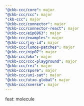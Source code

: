 ```yaml
---
"@ckb-ccc/core": major
"@ckb-ccc/ccc": major
"ckb-ccc": major
"@ckb-ccc/connector": major
"@ckb-ccc/connector-react": major
"@ckb-ccc/eip6963": major
"@ckb-ccc/examples": major
"@ckb-ccc/joy-id": major
"@ckb-ccc/lumos-patches": major
"@ckb-ccc/nip07": major
"@ckb-ccc/okx": major
"@ckb-ccc/ccc-playground": major
"@ckb-ccc/rei": major
"@ckb-ccc/spore": major
"@ckb-ccc/uni-sat": major
"@ckb-ccc/utxo-global": major
"@ckb-ccc/xverse": major
---
```


feat: molecule
